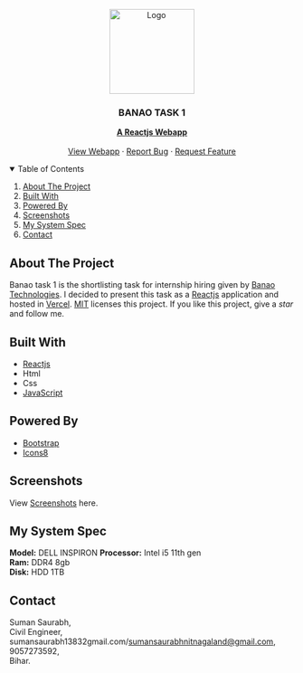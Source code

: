 <!-- PROJECT LOGO -->
<p align="center">
  <img src="https://github.com/Saurabh1383/REACTJS-FRONTEND-CLONE/blob/main/Screenshot/ATGWebCloneLogo.png" alt="Logo" width="150" height="150">
  <h3 align="center">BANAO TASK 1</h3>
  <p align="center">
    <a href="https://reactjs.org/"><strong>A Reactjs Webapp</strong></a>
    <br />
    <br />
    <a href="https://reactjs-frontend-clone.vercel.app/">View Webapp</a>
    ·
    <a href="https://github.com/Saurabh1383/REACTJS-FRONTEND-CLONE/issues">Report Bug</a>
    ·
    <a href="https://github.com/Saurabh1383/REACTJS-FRONTEND-CLONE/issues">Request Feature</a>
  </p>
</p>



<!-- TABLE OF CONTENTS -->
<details open="open">
  <summary>Table of Contents</summary>
  <ol>
    <li><a href="#about-the-project">About The Project</a></li>
    <li><a href="#built-with">Built With</a></li>
    <li><a href="#powered-by">Powered By</a></li>
    <li><a href="#screenshots">Screenshots</a></li>
    <li><a href="#my-system-spec">My System Spec</a></li>
    <li><a href="#contact">Contact</a></li>
  </ol>
</details>



<!-- ABOUT THE PROJECT -->
## About The Project

Banao task 1 is the shortlisting task for internship hiring given by [Banao Technologies](https://www.banao.tech/). I decided to present this task as a [Reactjs](https://reactjs.org/) application and hosted in [Vercel](https://vercel.com/). [MIT](https://github.com/Saurabh1383/REACTJS-FRONTEND-CLONE/blob/main/LICENSE) licenses this project. If you like this project, give a _star_ and follow me.

## Built With

* [Reactjs](https://reactjs.org/)
* Html
* Css
* [JavaScript](https://www.javascript.com/)


## Powered By

* [Bootstrap](https://getbootstrap.com/)
* [Icons8](https://icons8.com/)


## Screenshots

View [Screenshots](https://github.com/Saurabh1383/REACTJS-FRONTEND-CLONE/blob/main/Screenshot/) here.

## My System Spec

**Model:** DELL INSPIRON
**Processor:** Intel i5 11th gen\
**Ram:** DDR4 8gb\
**Disk:** HDD 1TB


<!-- CONTACT -->
## Contact

Suman Saurabh,\
Civil Engineer,\
sumansaurabh13832gmail.com/sumansaurabhnitnagaland@gmail.com,\
9057273592,\
Bihar.




